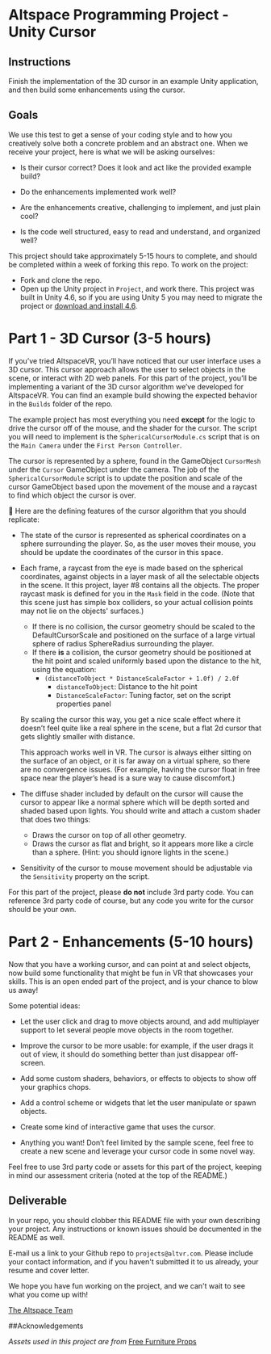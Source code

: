 # Altspace Programming Project - Unity Cursor

## Instructions

Finish the implementation of the 3D cursor in an example Unity application, and then build some enhancements using the cursor.

## Goals

We use this test to get a sense of your coding style and to how you creatively solve both a concrete problem and an abstract one. When we receive your project, here is what we will be asking ourselves:

- Is their cursor correct? Does it look and act like the provided example build?

- Do the enhancements implemented work well?

- Are the enhancements creative, challenging to implement, and just plain cool?

- Is the code well structured, easy to read and understand, and organized well?

This project should take approximately 5-15 hours to complete, and should be completed within a week of forking this repo. To work on the project:

- Fork and clone the repo.
- Open up the Unity project in `Project`, and work there. This project was built in Unity 4.6, so if you are using Unity 5 you may need to migrate the project or [download and install 4.6](https://unity3d.com/get-unity/download/archive).

# Part 1 - 3D Cursor (3-5 hours)

If you’ve tried AltspaceVR, you’ll have noticed that our user interface uses a 3D cursor. This cursor approach allows the user to select objects in the scene, or interact with 2D web panels. For this part of the project, you’ll be implementing a variant of the 3D cursor algorithm we’ve developed for AltspaceVR. You can find an example build showing the expected behavior in the `Builds` folder of the repo.

The example project has most everything you need **except** for the logic to drive the cursor off of the mouse, and the shader for the cursor. The script you will need to implement is the `SphericalCursorModule.cs` script that is on the `Main Camera` under the `First Person Controller`.

The cursor is represented by a sphere, found in the GameObject `CursorMesh` under the `Cursor` GameObject under the camera. The job of the `SphericalCursorModule` script is to update the position and scale of the cursor GameObject based upon the movement of the mouse and a raycast to find which object the cursor is over.



Here are the defining features of the cursor algorithm that you should replicate:

- The state of the cursor is represented as spherical coordinates on a sphere surrounding the player. So, as the user moves their mouse, you should be update the coordinates of the cursor in this space.

- Each frame, a raycast from the eye is made based on the spherical coordinates, against objects in a layer mask of all the selectable objects in the scene. It this project, layer #8 contains all the objects. The proper raycast mask is defined for you in the `Mask` field in the code. (Note that this scene just has simple box colliders, so your actual collision points may not lie on the objects' surfaces.)
  - If there is no collision, the cursor geometry should be scaled to the DefaultCursorScale and positioned on the surface of a large virtual sphere of radius SphereRadius surrounding the player.
  - If there **is** a collision, the cursor geometry should be positioned at the hit point and scaled uniformly based upon the distance to the hit, using the equation:
    - `(distanceToObject * DistanceScaleFactor + 1.0f) / 2.0f`
      - `distanceToObject`: Distance to the hit point
      - `DistanceScaleFactor`: Tuning factor, set on the script properties panel

  By scaling the cursor this way, you get a nice scale effect where it doesn’t feel quite like a real sphere in the scene, but a flat 2d cursor that gets slightly smaller with distance.

  This approach works well in VR. The cursor is always either sitting on the surface of an object, or it is far away on a virtual sphere, so there are no convergence issues. (For example, having the cursor float in free space near the player’s head is a sure way to cause discomfort.)

- The diffuse shader included by default on the cursor will cause the cursor to appear like a normal sphere which will be depth sorted and shaded based upon lights. You should write and attach a custom shader that does two things:
  - Draws the cursor on top of all other geometry.
  - Draws the cursor as flat and bright, so it appears more like a circle than a sphere. (Hint: you should ignore lights in the scene.)

- Sensitivity of the cursor to mouse movement should be adjustable via the `Sensitivity` property on the script.

For this part of the project, please **do not** include 3rd party code. You can reference 3rd party code of course, but any code you write for the cursor should be your own.

# Part 2 - Enhancements (5-10 hours)

Now that you have a working cursor, and can point at and select objects, now build some functionality that might be fun in VR that showcases your skills. This is an open ended part of the project, and is your chance to blow us away! 

Some potential ideas:

- Let the user click and drag to move objects around, and add multiplayer support to let several people move objects in the room together.

- Improve the cursor to be more usable: for example, if the user drags it out of view, it should do something better than just disappear off-screen. 

- Add some custom shaders, behaviors, or effects to objects to show off your graphics chops.

- Add a control scheme or widgets that let the user manipulate or spawn objects.

- Create some kind of interactive game that uses the cursor.

- Anything you want! Don’t feel limited by the sample scene, feel free to create a new scene and leverage your cursor code in some novel way.

Feel free to use 3rd party code or assets for this part of the project, keeping in mind our assessment criteria (noted at the top of the README.)

## Deliverable

In your repo, you should clobber this README file with your own describing your project. Any instructions or known issues should be documented in the README as well.

E-mail us a link to your Github repo to `projects@altvr.com`. Please include your contact information, and if you haven't submitted it to us already, your resume and cover letter. 

We hope you have fun working on the project, and we can't wait to see what you come up with!
    
[The Altspace Team](http://altvr.com/team/)
    
##Acknowledgements

*Assets used in this project are from* [Free Furniture Props](https://www.assetstore.unity3d.com/en/#!/content/8822)


